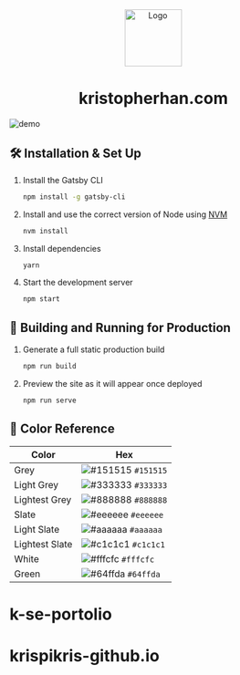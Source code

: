 <div align="center">
  <img alt="Logo" src="https://res.cloudinary.com/duvgdb8rd/image/upload/v1670757007/se-personal-website/logos/kh-logo-white_umrzfz.png" width="100" />
</div>
<h1 align="center">
  kristopherhan.com
</h1>

![demo](https://res.cloudinary.com/duvgdb8rd/image/upload/v1670861720/se-personal-website/Screen_Shot_2022-12-12_at_8.13.15_AM_lgrwmn.png)

## 🛠 Installation & Set Up

1. Install the Gatsby CLI

   ```sh
   npm install -g gatsby-cli
   ```

2. Install and use the correct version of Node using [NVM](https://github.com/nvm-sh/nvm)

   ```sh
   nvm install
   ```

3. Install dependencies

   ```sh
   yarn
   ```

4. Start the development server

   ```sh
   npm start
   ```

## 🚀 Building and Running for Production

1. Generate a full static production build

   ```sh
   npm run build
   ```

1. Preview the site as it will appear once deployed

   ```sh
   npm run serve
   ```

## 🎨 Color Reference

| Color          | Hex                                                                |
| -------------- | ------------------------------------------------------------------ |
| Grey           | ![#151515](https://via.placeholder.com/10/151515?text=+) `#151515` |
| Light Grey     | ![#333333](https://via.placeholder.com/10/151515?text=+) `#333333` |
| Lightest Grey  | ![#888888](https://via.placeholder.com/10/303C55?text=+) `#888888` |
| Slate          | ![#eeeeee](https://via.placeholder.com/10/eeeeee?text=+) `#eeeeee` |
| Light Slate    | ![#aaaaaa](https://via.placeholder.com/10/aaaaaa?text=+) `#aaaaaa` |
| Lightest Slate | ![#c1c1c1](https://via.placeholder.com/10/c1c1c1?text=+) `#c1c1c1` |
| White          | ![#fffcfc](https://via.placeholder.com/10/fffcfc?text=+) `#fffcfc` |
| Green          | ![#64ffda](https://via.placeholder.com/10/64ffda?text=+) `#64ffda` |

# k-se-portolio
# krispikris-github.io

